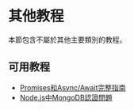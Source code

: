 # 其他教程

本節包含不屬於其他主要類別的教程。

## 可用教程

- [Promises和Async/Await完整指南](/zh-hant/javascript/promises-and-async-await-complete-guide.html)
- [Node.js中MongoDB認證問題](/zh-hant/nodejs/mongodb-authentication-issues-with-nodejs.html)